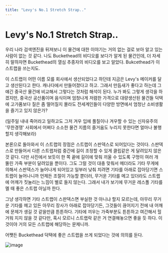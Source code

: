 ```yaml
---
title: "Levy's No.1 Stretch Strap.."
---
```

# Levy's No.1 Stretch Strap..


우리 나라 검색엔진을 뒤져보니 이 물건에 대한 이야기는 거의 없는 걸로 보아 알고 있는 사람이 없는 것 같다. 나도 Buckethead의 비디오를 보다가 알게 된 물건인데, 더 자세히 말하자면 Buckethead의 열심 추종자의 비디오를 보고 알았다. Bukcethead가 이 스트랩을 쓰는지도.




이 스트랩이 어떤 이름 모를 회사에서 생산되었다고 하던데 지금은 Levy's 메이커를 달고 생산된다고 한다. 캐나다에서 만들어졌다고 하고. 그래서 만듬새가 좋다고 하는데 그 얘긴 중국산 물건에 비교해서 그렇다는 것처럼 해석이 된다. 누가 봐도 그렇게 생각을 하겠지만, 중국산 공산품이며 음식이며 엄청나게 저렴한 가격으로 대량생산된 물건들 덕택에 고가품보다 질은 좀 떨어질지 몰라도 전세계인들이 다양한 방면에서 엄청난 소비생활을 즐기고 있지 않은가? 

(일주일 내내 죽어라고 일하고도 그저 겨우 입에 풀칠이나 겨우할 수 있는 신자유주의 '무한경쟁' 사회에서 어쩌다 소소한 물건 지름의 즐거움도 누리지 못한다면 얼마나 불행할지 생각해보라)




본론으로 돌아와서 이 스트랩의 장점은 스트랩이 스판덱스로 되어있다는 것이다. 스판덱스로 만들어서 다른 스트랩처럼 중간에 길이 조정할 수 있게 클립같은 게 달려있지 않은 것 같다. 다만 사진에서 보듯이 한 쪽 끝에 길이에 맞춰 끼울 수 있도록 구멍이 여러 개 뚤린 가죽 부분이 달려있을 뿐이다. 그도 그럴 것이 대충 맞춰서 메더라도 기타 무게에 의해서 스판덱스가 늘어나게 되어있고 일부러 낮춰 치려면 기타를 아래로 잡아당기면 스트랩이 늘어나니까 언제든 조절이 가능할 뿐더러, 무거운 기타를 메고 있더라도 스트랩에 어깨가 짓눌리는 느낌이 별로 들지 않는다. 그래서 내가 보기에 무거운 레스폴 기타를 멜 때 좋은 스트랩 아닐까 한다.




그냥 생각하면 기타 스트랩이 스판덱스면 부실한 것 아니냐 할지 모르는데, 아무리 무거운 기타를 메고 있든 아무리 장사가 아래로 잡아당기든, 그것들이 끊어지기 전에 내 어깨에 문제가 생길 것 같을만큼 튼튼하다. 기타에 끼우는 가죽부분도 튼튼하고 여간해서 헐거워 지지 않을 것 같다만, 혹시 모르니 스트랩락 같은 거 연결해놓으면 좋을 듯 하다. 이것이야 거의 모든 스트랩에 해당하는 문제니까.




어쨋든 Buckethead 덕택에 좋은 스트랩을 쓰게 되었다는 것에 의의를 둔다.






![image](f61a11b64fe7f454533be13dc98165bb.jpg)





